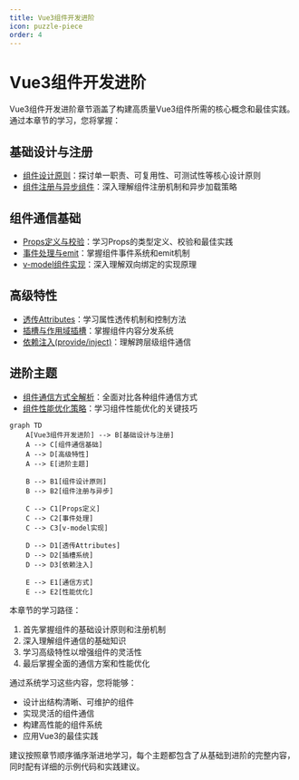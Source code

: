```yaml
---
title: Vue3组件开发进阶
icon: puzzle-piece
order: 4
---
```


# Vue3组件开发进阶

Vue3组件开发进阶章节涵盖了构建高质量Vue3组件所需的核心概念和最佳实践。通过本章节的学习，您将掌握：

## 基础设计与注册
- [组件设计原则](./4.1-组件设计原则.md)：探讨单一职责、可复用性、可测试性等核心设计原则
- [组件注册与异步组件](./4.2-组件注册与异步组件.md)：深入理解组件注册机制和异步加载策略

## 组件通信基础
- [Props定义与校验](./4.3-Props定义与校验.md)：学习Props的类型定义、校验和最佳实践
- [事件处理与emit](./4.4-事件处理与emit.md)：掌握组件事件系统和emit机制
- [v-model组件实现](./4.5-v-model组件实现.md)：深入理解双向绑定的实现原理

## 高级特性
- [透传Attributes](./4.6-透传Attributes.md)：学习属性透传机制和控制方法
- [插槽与作用域插槽](./4.7-插槽与作用域插槽.md)：掌握组件内容分发系统
- [依赖注入(provide/inject)](./4.8-依赖注入(provide-inject).md)：理解跨层级组件通信

## 进阶主题
- [组件通信方式全解析](./4.9-组件通信方式全解析.md)：全面对比各种组件通信方式
- [组件性能优化策略](./4.10-组件性能优化策略.md)：学习组件性能优化的关键技巧

```mermaid
graph TD
    A[Vue3组件开发进阶] --> B[基础设计与注册]
    A --> C[组件通信基础]
    A --> D[高级特性]
    A --> E[进阶主题]
    
    B --> B1[组件设计原则]
    B --> B2[组件注册与异步]
    
    C --> C1[Props定义]
    C --> C2[事件处理]
    C --> C3[v-model实现]
    
    D --> D1[透传Attributes]
    D --> D2[插槽系统]
    D --> D3[依赖注入]
    
    E --> E1[通信方式]
    E --> E2[性能优化]
```

本章节的学习路径：

1. 首先掌握组件的基础设计原则和注册机制
2. 深入理解组件通信的基础知识
3. 学习高级特性以增强组件的灵活性
4. 最后掌握全面的通信方案和性能优化

通过系统学习这些内容，您将能够：

- 设计出结构清晰、可维护的组件
- 实现灵活的组件通信
- 构建高性能的组件系统
- 应用Vue3的最佳实践

建议按照章节顺序循序渐进地学习，每个主题都包含了从基础到进阶的完整内容，同时配有详细的示例代码和实践建议。